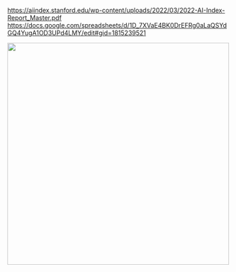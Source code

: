 https://aiindex.stanford.edu/wp-content/uploads/2022/03/2022-AI-Index-Report_Master.pdf 
https://docs.google.com/spreadsheets/d/1D_7XVaE4BK0DrEFRg0aLaQSYdGQ4YugA1OD3UPd4LMY/edit#gid=1815239521 


<img src = '1.1.3..png' width = '500'/>
